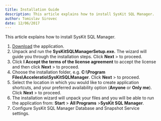 ```yaml
---
title: Installation Guide
description: This article explains how to install SysKit SQL Manager.
author: Tomislav Sirovec
date: 12/06/2017
---
```

This article explains how to install SysKit SQL Manager.

1. [Download](https://www.sqldockit.com/download/) the application.
2. Unpack and run the __SysKitSQLManagerSetup.exe.__ The wizard will guide you through the installation steps. Click __Next__ > to proceed.
3. Click __I Accept the terms of the license agreement__ to accept the license and then click __Next__ > to proceed.
4. Choose the installation folder, e.g. __C:\Program Files\Acceleratio\SysKitSQLManager__. Click __Next__ > to proceed.
5. Select the location in which you would like to create application shortcuts, and your preferred availability option (__Anyone__ or __Only me__). Click __Next__ > to proceed.
6. The installation wizard will unpack your files and you will be able to run the application from: __Start__ > __All Programs__ >__SysKit SQL Manager__.
7. Configure SysKit SQL Manager Database and Snapshot Service settings.